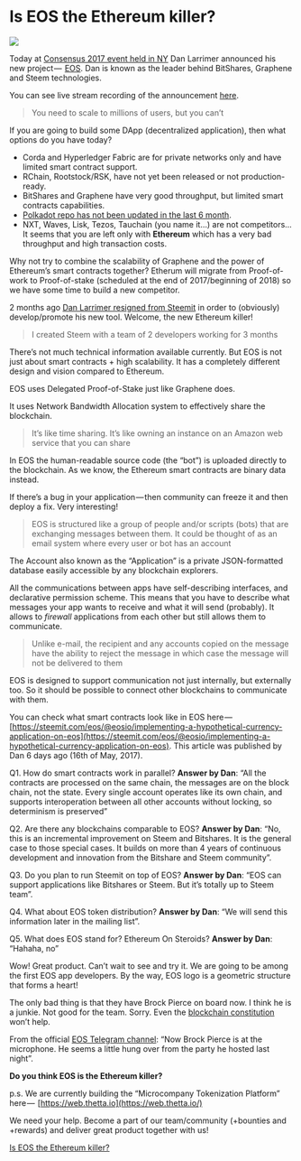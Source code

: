 # Is EOS the Ethereum killer?

![](https://i.imgur.com/aiBlOr6.jpg)

Today at [Consensus 2017 event held in NY](http://www.coindesk.com/events/consensus-2017) Dan Larrimer announced his new project —  [EOS](http://eos.io/). Dan is known as the leader behind BitShares, Graphene and Steem technologies.

You can see live stream recording of the announcement [here](https://www.pscp.tv/w/1YpJknevAnEGj).

> You need to scale to millions of users, but you can’t

If you are going to build some DApp (decentralized application), then what options do you have today?

* Corda and Hyperledger Fabric are for private networks only and have limited smart contract support.
* RChain, Rootstock/RSK, have not yet been released or not production-ready.
* BitShares and Graphene have very good throughput, but limited smart contracts capabilities.
* [Polkadot repo has not been updated in the last 6 month](https://github.com/polkadot-io/).
* NXT, Waves, Lisk, Tezos, Tauchain (you name it…) are not competitors…
It seems that you are left only with **Ethereum** which has a very bad throughput and high transaction costs.

Why not try to combine the scalability of Graphene and the power of Ethereum’s smart contracts together? Etherum will migrate from Proof-of-work to Proof-of-stake (scheduled at the end of 2017/beginning of 2018) so we have some time to build a new competitor.

2 months ago [Dan Larrimer resigned from Steemit](https://steemit.com/steem/@dantheman/thank-you) in order to (obviously) develop/promote his new tool. Welcome, the new Ethereum killer!

> I created Steem with a team of 2 developers working for 3 months

There’s not much technical information available currently. But EOS is not just about smart contracts + high scalability. It has a completely different design and vision compared to Ethereum.

EOS uses Delegated Proof-of-Stake just like Graphene does.

It uses Network Bandwidth Allocation system to effectively share the blockchain.

> It’s like time sharing. It’s like owning an instance on an Amazon web service that you can share

In EOS the human-readable source code (the “bot”) is uploaded directly to the blockchain. As we know, the Ethereum smart contracts are binary data instead.

If there’s a bug in your application — then community can freeze it and then deploy a fix. Very interesting!

> EOS is structured like a group of people and/or scripts (bots) that are exchanging messages between them. It could be thought of as an email system where every user or bot has an account

The Account also known as the “Application” is a private JSON-formatted database easily accessible by any blockchain explorers.

All the communications between apps have self-describing interfaces, and declarative permission scheme. This means that you have to describe what messages your app wants to receive and what it will send (probably). It allows to *firewall* applications from each other but still allows them to communicate.

> Unlike e-mail, the recipient and any accounts copied on the message have the ability to reject the message in which case the message will not be delivered to them

EOS is designed to support communication not just internally, but externally too. So it should be possible to connect other blockchains to communicate with them.

You can check what smart contracts look like in EOS here —  [https://steemit.com/eos/@eosio/implementing-a-hypothetical-currency-application-on-eos](https://steemit.com/eos/@eosio/implementing-a-hypothetical-currency-application-on-eos). This article was published by Dan 6 days ago (16th of May, 2017).

Q1. How do smart contracts work in parallel?
**Answer by Dan**: “All the contracts are processed on the same chain, the messages are on the block chain, not the state. Every single account operates like its own chain, and supports interoperation between all other accounts without locking, so determinism is preserved”

Q2. Are there any blockchains comparable to EOS?
**Answer by Dan**: “No, this is an incremental improvement on Steem and Bitshares. It is the general case to those special cases. It builds on more than 4 years of continuous development and innovation from the Bitshare and Steem community”.

Q3. Do you plan to run Steemit on top of EOS?
**Answer by Dan**: “EOS can support applications like Bitshares or Steem. But it’s totally up to Steem team”.

Q4. What about EOS token distribution?
**Answer by Dan**: “We will send this information later in the mailing list”.

Q5. What does EOS stand for? Ethereum On Steroids?
**Answer by Dan**: “Hahaha, no”

Wow! Great product. Can’t wait to see and try it. We are going to be among the first EOS app developers. By the way, EOS logo is a geometric structure that forms a heart!

The only bad thing is that they have Brock Pierce on board now. I think he is a junkie. Not good for the team. Sorry. Even the [blockchain constitution](https://steemit.com/eos/@dantheman/what-could-a-blockchain-constitution-look-like) won’t help.

From the official [EOS Telegram channel](https://t.me/EOSproject):
“Now Brock Pierce is at the microphone. He seems a little hung over from the party he hosted last night”.

**Do you think EOS is the Ethereum killer?**

p.s. We are currently building the “Microcompany Tokenization Platform” here —  [https://web.thetta.io](https://web.thetta.io/)

We need your help. Become a part of our team/community (+bounties and +rewards) and deliver great product together with us!

[Is EOS the Ethereum killer?](https://medium.com/chain-cloud-company-blog/is-eos-the-ethereum-killer-ad24277d8c9c)